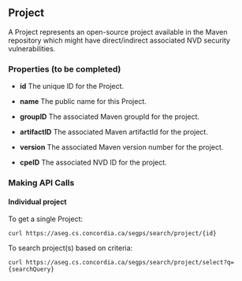 ## Project

A Project represents an open-source project available in the Maven repository which might have direct/indirect associated NVD security vulnerabilities. 

### Properties (to be completed)
+ __id__
	The unique ID for the Project.

+ __name__
	The public name for this Project.

+ __groupID__
    The associated Maven groupId for the project.

+ __artifactID__
    The associated Maven artifactId for the project.

+ __version__
    The associated Maven version number for the project.

+ __cpeID__
    The associated NVD ID for the project.

### Making API Calls

#### Individual project
To get a single Project:
```shell
curl https://aseg.cs.concordia.ca/segps/search/project/{id}
```

To search project(s) based on criteria:
```shell
curl https://aseg.cs.concordia.ca/segps/search/project/select?q={searchQuery}
```